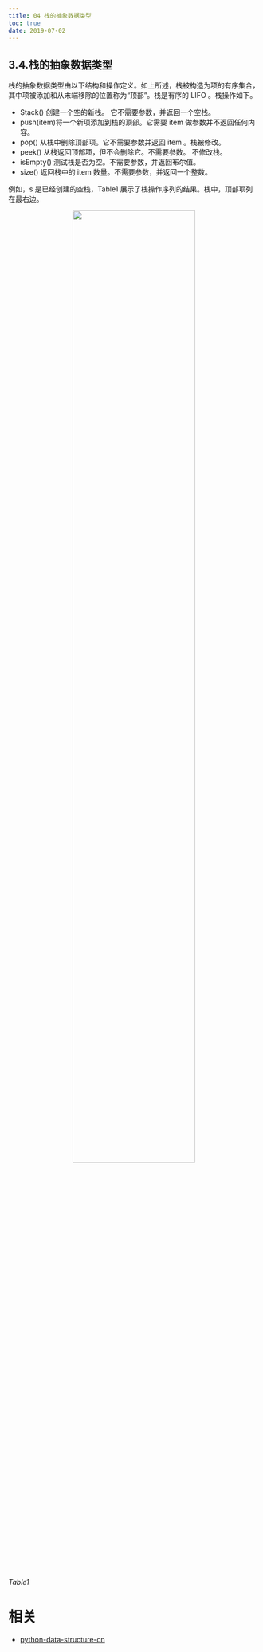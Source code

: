 ```yaml
---
title: 04 栈的抽象数据类型
toc: true
date: 2019-07-02
---
```

## 3.4.栈的抽象数据类型

栈的抽象数据类型由以下结构和操作定义。如上所述，栈被构造为项的有序集合，其中项被添加和从末端移除的位置称为“顶部”。栈是有序的 LIFO 。栈操作如下。

* Stack() 创建一个空的新栈。 它不需要参数，并返回一个空栈。
* push(item)将一个新项添加到栈的顶部。它需要 item 做参数并不返回任何内容。
* pop() 从栈中删除顶部项。它不需要参数并返回 item 。栈被修改。
* peek() 从栈返回顶部项，但不会删除它。不需要参数。 不修改栈。
* isEmpty() 测试栈是否为空。不需要参数，并返回布尔值。
* size() 返回栈中的 item 数量。不需要参数，并返回一个整数。

例如，s 是已经创建的空栈，Table1 展示了栈操作序列的结果。栈中，顶部项列在最右边。
<p align="center">
    <img width="70%" height="70%" src="http://images.iterate.site/blog/image/20190702/bqQk5uq9aJI4.png?imageslim">
</p>

*Table1*






# 相关

- [python-data-structure-cn](https://github.com/facert/python-data-structure-cn)
